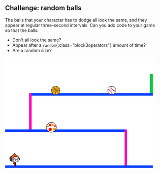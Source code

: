 ## Challenge: random balls

The balls that your character has to dodge all look the same, and they appear at regular three-second intervals. Can you add code to your game so that the balls:

+ Don't all look the same?
+ Appear after a `random`{:class="block3operators"} amount of time?
+ Are a random size?

![screenshot](images/dodge-ball-random.png)

